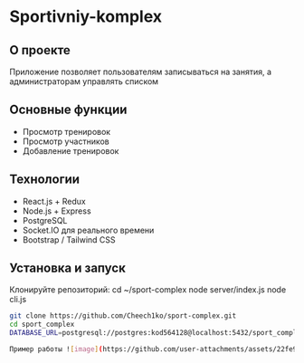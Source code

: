 # Sportivniy-komplex

## О проекте

Приложение позволяет пользователям записываться на занятия, а администраторам управлять списком

## Основные функции

- Просмотр тренировок 
- Просмотр участников
- Добавление тренировок

## Технологии

- React.js + Redux  
- Node.js + Express  
- PostgreSQL  
- Socket.IO для реального времени  
- Bootstrap / Tailwind CSS  

## Установка и запуск

 Клонируйте репозиторий:
cd ~/sport-complex
node server/index.js
node cli.js
   ```bash
   git clone https://github.com/Cheech1ko/sport-complex.git
cd sport_complex
DATABASE_URL=postgresql://postgres:kod564128@localhost:5432/sport_complex

Пример работы ![image](https://github.com/user-attachments/assets/22fe99cc-ef3f-4b5d-9f47-0e86fdc3659d)
